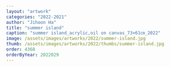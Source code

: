 ```yaml
---
layout: "artwork"
categories: "2022-2021"
author: "Jihoon Ha"
title: "summer island"
caption: "summer island_acrylic,oil on canvas_73×61㎝_2022"
image: /assets/images/artworks/2022/summer-island.jpg
thumb: /assets/images/artworks/2022/thumbs/summer-island.jpg
order: 4368
orderByYear: 2022029
---
```

